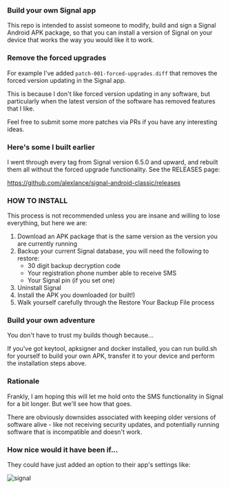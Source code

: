 ### Build your own Signal app

This repo is intended to assist someone to modify, build and sign a Signal
Android APK package, so that you can install a version of Signal on your device
that works the way you would like it to work.


### Remove the forced upgrades

For example I've added `patch-001-forced-upgrades.diff` that removes the forced
version updating in the Signal app.

This is because I don't like forced version updating in any software, but
particularly when the latest version of the software has removed features that
I like.

Feel free to submit some more patches via PRs if you have any interesting
ideas.


### Here's some I built earlier

I went through every tag from Signal version 6.5.0 and upward, and rebuilt them
all without the forced upgrade functionality. See the RELEASES page:

https://github.com/alexlance/signal-android-classic/releases


### HOW TO INSTALL

This process is not recommended unless you are insane and willing to lose
everything, but here we are:

1. Download an APK package that is the same version as the version you are currently running
2. Backup your current Signal database, you will need the following to restore:
     * 30 digit backup decryption code
     * Your registration phone number able to receive SMS
     * Your Signal pin (if you set one)
3. Uninstall Signal
4. Install the APK you downloaded (or built!)
5. Walk yourself carefully through the Restore Your Backup File process


### Build your own adventure

You don't have to trust my builds though because...

If you've got keytool, apksigner and docker installed, you can run build.sh for
yourself to build your own APK, transfer it to your device and perform the
installation steps above.


### Rationale

Frankly, I am hoping this will let me hold onto the SMS functionality in Signal
for a bit longer. But we'll see how that goes.

There are obviously downsides associated with keeping older versions of software
alive - like not receiving security updates, and potentially running software
that is incompatible and doesn't work.


### How nice would it have been if...

They could have just added an option to their app's settings like:


![signal](https://user-images.githubusercontent.com/2713116/219929440-b547fa63-d0bc-440e-a9f0-5595d2c14b83.png)


